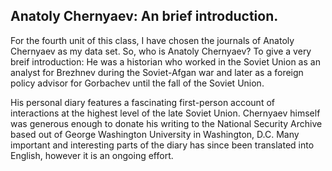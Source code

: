 ## Anatoly Chernyaev: An brief introduction.

For the fourth unit of this class, I have chosen the journals of Anatoly Chernyaev as my data set. So, who is Anatoly Chernyaev? To give a very breif introduction: He was a historian who worked in the Soviet Union as an analyst for Brezhnev during the Soviet-Afgan war and later as a foreign policy advisor for Gorbachev until the fall of the Soviet Union. 

His personal diary features a fascinating first-person account of interactions at the highest level of the late Soviet Union. Chernyaev himself was generous enough to donate his writing to the National Security Archive based out of George Washington University in Washington, D.C. Many important and interesting parts of the diary has since been translated into English, however it is an ongoing effort.
